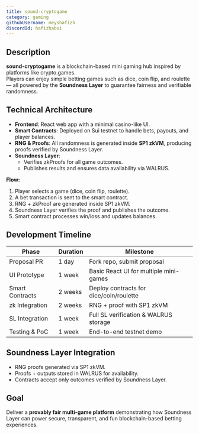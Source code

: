 ```yaml
---
title: sound-cryptogame
category: gaming
githubUsername: meyshafizh
discordId: hafizhabsi
---
```


## Description
**sound-cryptogame** is a blockchain-based mini gaming hub inspired by platforms like crypto.games.  
Players can enjoy simple betting games such as dice, coin flip, and roulette — all powered by the **Soundness Layer** to guarantee fairness and verifiable randomness.

## Technical Architecture
- **Frontend**: React web app with a minimal casino-like UI.  
- **Smart Contracts**: Deployed on Sui testnet to handle bets, payouts, and player balances.  
- **RNG & Proofs**: All randomness is generated inside **SP1 zkVM**, producing proofs verified by Soundness Layer.  
- **Soundness Layer**:  
  - Verifies zkProofs for all game outcomes.  
  - Publishes results and ensures data availability via WALRUS.  

**Flow:**
1. Player selects a game (dice, coin flip, roulette).  
2. A bet transaction is sent to the smart contract.  
3. RNG + zkProof are generated inside SP1 zkVM.  
4. Soundness Layer verifies the proof and publishes the outcome.  
5. Smart contract processes win/loss and updates balances.  

## Development Timeline
| Phase            | Duration  | Milestone                                 |
|------------------|-----------|-------------------------------------------|
| Proposal PR      | 1 day     | Fork repo, submit proposal                |
| UI Prototype     | 1 week    | Basic React UI for multiple mini-games    |
| Smart Contracts  | 2 weeks   | Deploy contracts for dice/coin/roulette   |
| zk Integration   | 2 weeks   | RNG + proof with SP1 zkVM                 |
| SL Integration   | 1 week    | Full SL verification & WALRUS storage     |
| Testing & PoC    | 1 week    | End-to-end testnet demo                   |

## Soundness Layer Integration
- RNG proofs generated via SP1 zkVM.  
- Proofs + outputs stored in WALRUS for availability.  
- Contracts accept only outcomes verified by Soundness Layer.  

## Goal
Deliver a **provably fair multi-game platform** demonstrating how Soundness Layer can power secure, transparent, and fun blockchain-based betting experiences.
